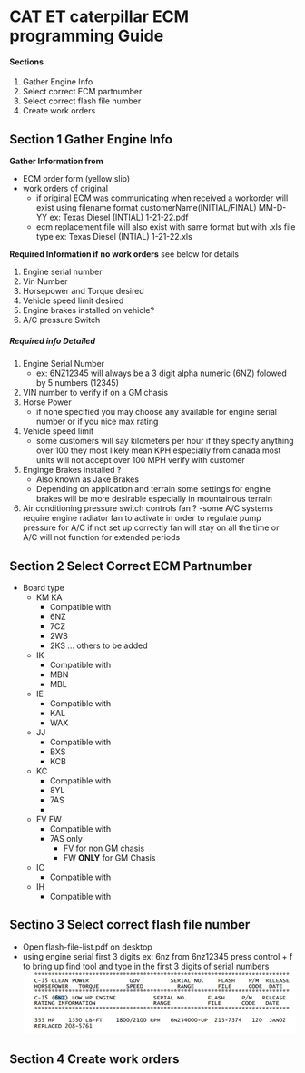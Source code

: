 # CAT ET caterpillar ECM programming Guide

#### Sections
1. Gather Engine Info
2. Select correct ECM partnumber
3. Select correct flash file number
4. Create work orders


## Section 1 Gather Engine Info

**Gather Information from**
  - ECM order form (yellow slip)
  - work orders of original
    - if original ECM was communicating when received a
       workorder will exist using filename format customerName(INITIAL/FINAL) MM-D-YY
       ex: Texas Diesel (INTIAL) 1-21-22.pdf
    - ecm replacement file will also exist with same format but with .xls file type
       ex: Texas Diesel (INTIAL) 1-21-22.xls   

**Required Information if no work orders** see below for details
1. Engine serial number
2. Vin Number
3. Horsepower and Torque desired
4. Vehicle speed limit desired
5. Engine brakes installed on vehicle?
6. A/C pressure Switch


##### Required info Detailed
1. Engine Serial Number
   - ex: 6NZ12345 will always be a 3 digit alpha numeric (6NZ) folowed by 5 numbers (12345)
2. VIN number to verify if on a GM chasis
3. Horse Power
    - if none specified you may choose any available for engine serial number or if you nice max rating
4. Vehicle speed limit
    - some customers will say kilometers per hour
      if they specify anything over 100 they most likely mean KPH especially from canada
      most units will not accept over 100 MPH verify with customer
5. Enginge Brakes installed ?
    - Also known as Jake Brakes
    - Depending on application and terrain
    some settings for engine brakes will be more desirable especially in mountainous terrain
6. Air conditioning pressure switch controls fan ?
    -some A/C systems require engine radiator fan to activate in order to regulate pump pressure for A/C
     if not set up correctly fan will stay on all the time or A/C will not function for extended periods



## Section 2 Select Correct ECM Partnumber
  - Board type
    - KM KA
      - Compatible with
      - 6NZ
      - 7CZ
      - 2WS
      - 2KS ... others to be added
    - IK
      - Compatible with
      - MBN
      - MBL
    - IE
      - Compatible with
      - KAL
      - WAX
    - JJ
      - Compatible with
      - BXS
      - KCB
    - KC
      - Compatible with
      - 8YL
      - 7AS
      -
    - FV FW
      - Compatible with
      - 7AS only
        - FV for non GM chasis
        - FW **ONLY** for GM Chasis
    - IC
      - Compatible with
    - IH
      - Compatible with
## Sectino 3 Select correct flash file number
  - Open flash-file-list.pdf on desktop
  - using engine serial first 3 digits ex: 6nz from 6nz12345 press control + f
    to bring up find tool and type in the first 3 digits of serial numbers
    ![6nz-range1](images/6nz-range1.png)
## Section 4 Create work orders
